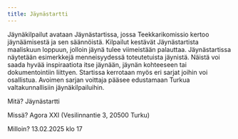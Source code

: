 ```yaml
---
title: Jäynästartti
---
```

Jäynäkilpailut avataan Jäynästartissa, jossa Teekkarikomissio kertoo jäynäämisestä ja sen säännöistä. Kilpailut kestävät Jäynästartista maaliskuun loppuun, jolloin jäynä tulee viimeistään palauttaa. Jäynästartissa näytetään esimerkkejä menneisyydessä toteutetuista jäynistä. Näistä voi saada hyvää inspiraatiota itse jäynään, jäynän kohteeseen tai dokumentointiin liittyen. Startissa kerrotaan myös eri sarjat joihin voi osallistua. Avoimen sarjan voittaja pääsee edustamaan Turkua valtakunnallisiin jäynäkilpailuihin.

Mitä? Jäynästartti

Missä? Agora XXI (Vesilinnantie 3, 20500 Turku)

Milloin? 13.02.2025 klo 17
